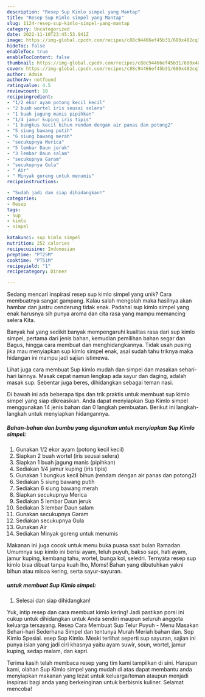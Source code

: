 ```yaml
---
description: "Resep Sup Kimlo simpel yang Mantap"
title: "Resep Sup Kimlo simpel yang Mantap"
slug: 1124-resep-sup-kimlo-simpel-yang-mantap
category: Uncategorized
date: 2022-11-10T23:45:53.941Z
image: https://img-global.cpcdn.com/recipes/c88c94466ef45b31/680x482cq70/sup-kimlo-simpel-foto-resep-utama.jpg
hideToc: false
enableToc: true
enableTocContent: false
thumbnail: https://img-global.cpcdn.com/recipes/c88c94466ef45b31/680x482cq70/sup-kimlo-simpel-foto-resep-utama.jpg
cover: https://img-global.cpcdn.com/recipes/c88c94466ef45b31/680x482cq70/sup-kimlo-simpel-foto-resep-utama.jpg
author: Admin
authorAv: notfound
ratingvalue: 4.5
reviewcount: 10
recipeingredient:
- "1/2 ekor ayam potong kecil kecil"
- "2 buah wortel iris seusai selera"
- "1 buah jagung manis pipihkan"
- "1/4 jamur kuping iris tipis"
- "1 bungkus kecil bihun rendam dengan air panas dan potong2"
- "5 siung bawang putih"
- "6 siung bawang merah"
- "secukupnya Merica"
- "5 lembar Daun jeruk"
- "3 lembar Daun salam"
- "secukupnya Garam"
- "secukupnya Gula"
- " Air"
- " Minyak goreng untuk menumis"
recipeinstructions:

- "Sudah jadi dan siap dihidangkan!"
categories:
- Resep
tags:
- sup
- kimlo
- simpel

katakunci: sup kimlo simpel 
nutrition: 252 calories
recipecuisine: Indonesian
preptime: "PT25M"
cooktime: "PT51M"
recipeyield: "1"
recipecategory: Dinner

---
```





Sedang mencari inspirasi resep sup kimlo simpel yang unik? Cara membuatnya sangat gampang. Kalau salah mengolah maka hasilnya akan hambar dan justru cenderung tidak enak. Padahal sup kimlo simpel yang enak harusnya sih punya aroma dan cita rasa yang mampu memancing selera Kita.





Banyak hal yang sedikit banyak mempengaruhi kualitas rasa dari sup kimlo simpel, pertama dari jenis bahan, kemudian pemilihan bahan segar dan Bagus, hingga cara membuat dan menghidangkannya. Tidak usah pusing jika mau menyiapkan sup kimlo simpel enak,      asal sudah tahu triknya maka hidangan ini mampu jadi sajian istimewa.














Lihat juga cara membuat Sup kimlo mudah dan simpel dan masakan sehari-hari lainnya. Masak cepat namun lengkap ada sayur dan daging, adalah masak sup. Sebentar juga beres, dihidangkan sebagai teman nasi.






Di bawah ini ada beberapa tips dan trik praktis untuk membuat sup kimlo simpel yang siap dikreasikan. Anda dapat menyiapkan Sup Kimlo simpel menggunakan 14 jenis bahan dan 0 langkah pembuatan. Berikut ini langkah-langkah untuk menyiapkan hidangannya.

<!--inarticleads1-->

##### Bahan-bahan dan bumbu yang digunakan untuk menyiapkan Sup Kimlo simpel:

1. Gunakan 1/2 ekor ayam (potong kecil kecil)
1. Siapkan 2 buah wortel (iris seusai selera)
1. Siapkan 1 buah jagung manis (pipihkan)
1. Sediakan 1/4 jamur kuping (iris tipis)
1. Gunakan 1 bungkus kecil bihun (rendam dengan air panas dan potong2)
1. Sediakan 5 siung bawang putih
1. Sediakan 6 siung bawang merah
1. Siapkan secukupnya Merica
1. Sediakan 5 lembar Daun jeruk
1. Sediakan 3 lembar Daun salam
1. Gunakan secukupnya Garam
1. Sediakan secukupnya Gula
1. Gunakan  Air
1. Sediakan  Minyak goreng untuk menumis


Makanan ini juga cocok untuk menu buka puasa saat bulan Ramadan. Umumnya sup kimlo ini berisi ayam, teluh puyuh, bakso sapi, hati ayam, jamur kuping, kembang tahu, wortel, bunga kol, seledri. Ternyata resep sup kimlo bisa dibuat tanpa kuah lho, Moms! Bahan yang dibutuhkan yakni bihun atau misoa kering, serta sayur-sayuran. 

<!--inarticleads2-->

#####  untuk membuat Sup Kimlo simpel:


1. Selesai dan siap dihidangkan!

Yuk, intip resep dan cara membuat kimlo kering! Jadi pastikan porsi ini cukup untuk dihidangkan untuk Anda sendiri maupun seluruh anggota keluarga tersayang. Resep Cara Membuat Sup Telur Puyuh - Menu Masakan Sehari-hari Sederhana Simpel dan tentunya Murah Meriah bahan dan. Sop Kimlo Spesial. esep Sop Kimlo. Meski terlihat seperti sup sayuran, sajian ini punya isian yang jadi ciri khasnya yaitu ayam suwir, soun, wortel, jamur kuping, sedap malam, dan kapri. 

Terima kasih telah membaca resep yang tim kami tampilkan di sini. Harapan kami, olahan Sup Kimlo simpel yang mudah di atas dapat membantu anda menyiapkan makanan yang lezat untuk keluarga/teman ataupun menjadi inspirasi bagi anda yang berkeinginan untuk berbisnis kuliner. Selamat mencoba!
